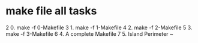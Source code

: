 # make file all tasks
  2 0. make -f 0-Makefile
  3 1. make -f 1-Makefile
  4 2. make -f 2-Makefile
  5 3. make -f 3-Makefile
  6 4. A complete Makefile
  7 5. Island Perimeter
~                         
